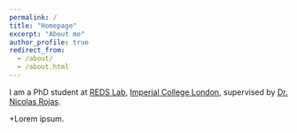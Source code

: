 ```yaml
---
permalink: /
title: "Homepage"
excerpt: "About me"
author_profile: true
redirect_from: 
  - /about/
  - /about.html
---
```


I am a PhD student at [REDS Lab](https://www.imperial.ac.uk/reds-lab/), [Imperial College London](https://www.imperial.ac.uk/), supervised by [Dr. Nicolas Rojas](https://www.imperial.ac.uk/people/n.rojas).

+Lorem ipsum.
